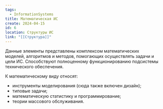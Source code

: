 ```yaml
---
tags:
  - InformationSystems
title: Математическая ИС
create: 2024-04-15
id: 6
location: Структуры ИС
link: "[[Структура]]"
---
```

Данные элементы представлены комплексом математических моделей, алгоритмов и методов, помогающих осуществлять задачи и цели ИС. Способствуют полноценному функционированию подсистемы технического обеспечения.

К математическому виду относят:

- инструменты моделирования (сюда также включен дизайн);
- типовые задачи;
- математическую статистику и программирование;
- теории массового обслуживания.

